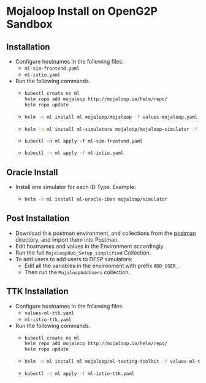 # Mojaloop Install on OpenG2P Sandbox

## Installation

- Configure hostnames in the following files.
  - `ml-sim-frontend.yaml`
  - `ml-istio.yaml`
- Run the following commands.
  - ```sh
    kubectl create ns ml
    helm repo add mojaloop http://mojaloop.io/helm/repo/
    helm repo update
    ```
  - ```sh
    helm -n ml install ml mojaloop/mojaloop -f values-mojaloop.yaml
    ```
  - ```sh
    helm -n ml install ml-simulators mojaloop/mojaloop-simulator -f values-ml-sim.yaml
    ```
  - ```
    kubectl -n ml apply -f ml-sim-frontend.yaml
    ```
  - ```sh
    kubectl -n ml apply -f ml-istio.yaml
    ```

## Oracle Install

- Install one simulator for each ID Type. Example:
  - ```sh
    helm -n ml install ml-oracle-iban mojaloop/simulator 
    ```

## Post Installation

- Download this postman environment, and collections from the [postman](./postman/) directory, and import them into Postman.
- Edit hostnames  and values in the Environment accordingly.
- Run the full `MojaloopHub_Setup_simplified` Collection.
- To add users to add users to DFSP simulators:
  - Edit all the variables in the environment with prefix `ADD_USER_`.
  - Then run the `MojaloopAddUsers` collection.

## TTK Installation

- Configure hostnames in the following files.
  - `values-ml-ttk.yaml`
  - `ml-istio-ttk.yaml`
- Run the following commands.
  - ```sh
    kubectl create ns ml
    helm repo add mojaloop http://mojaloop.io/helm/repo/
    helm repo update
    ```
  - ```sh
    helm -n ml install ml mojaloop/ml-testing-toolkit -f values-ml-ttk.yaml
    ```
  - ```sh
    kubectl -n ml apply -f ml-istio-ttk.yaml
    ```